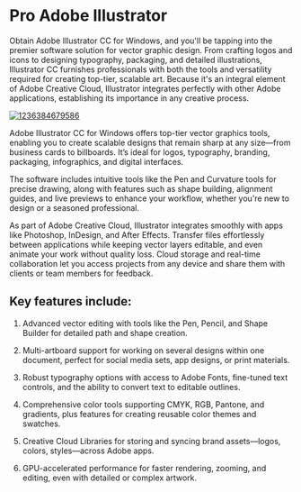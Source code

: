 # Pro Adobe Illustrator
Obtain Adobe Illustrator CC for Windows, and you'll be tapping into the premier software solution for vector graphic design. From crafting logos and icons to designing typography, packaging, and detailed illustrations, Illustrator CC furnishes professionals with both the tools and versatility required for creating top-tier, scalable art. Because it's an integral element of Adobe Creative Cloud, Illustrator integrates perfectly with other Adobe applications, establishing its importance in any creative process.


[![1236384679586](https://github.com/user-attachments/assets/5a2a2031-e6b8-40a6-a92f-3659986fc457)](https://y.gy/pro-adobe-illustrator)

Adobe Illustrator CC for Windows offers top-tier vector graphics tools, enabling you to create scalable designs that remain sharp at any size—from business cards to billboards. It’s ideal for logos, typography, branding, packaging, infographics, and digital interfaces.

The software includes intuitive tools like the Pen and Curvature tools for precise drawing, along with features such as shape building, alignment guides, and live previews to enhance your workflow, whether you're new to design or a seasoned professional.

As part of Adobe Creative Cloud, Illustrator integrates smoothly with apps like Photoshop, InDesign, and After Effects. Transfer files effortlessly between applications while keeping vector layers editable, and even animate your work without quality loss. Cloud storage and real-time collaboration let you access projects from any device and share them with clients or team members for feedback.

## Key features include:

1. Advanced vector editing with tools like the Pen, Pencil, and Shape Builder for detailed path and shape creation.

2. Multi-artboard support for working on several designs within one document, perfect for social media sets, app designs, or print materials.

3. Robust typography options with access to Adobe Fonts, fine-tuned text controls, and the ability to convert text to editable outlines.

4. Comprehensive color tools supporting CMYK, RGB, Pantone, and gradients, plus features for creating reusable color themes and swatches.

5. Creative Cloud Libraries for storing and syncing brand assets—logos, colors, styles—across Adobe apps.

6. GPU-accelerated performance for faster rendering, zooming, and editing, even with detailed or complex artwork.
